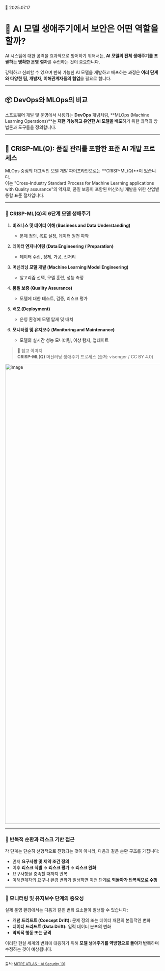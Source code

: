 📅 2025.07.17

 # 🔐 AI 모델 생애주기에서 보안은 어떤 역할을 할까?

AI 시스템에 대한 공격을 효과적으로 방어하기 위해서는, **AI 모델의 전체 생애주기를 포괄하는 명확한 운영 절차**를 수립하는 것이 중요합니다.

강력하고 신뢰할 수 있으며 반복 가능한 AI 모델을 개발하고 배포하는 과정은 **여러 단계와 다양한 팀, 개발자, 이해관계자들의 협업**을 필요로 합니다.

---

## 📦 DevOps와 MLOps의 비교

소프트웨어 개발 및 운영에서 사용되는 **DevOps** 개념처럼, **MLOps (Machine Learning Operations)**는 **재현 가능하고 유연한 AI 모델을 배포**하기 위한 최적의 방법론과 도구들을 정의합니다.

---

## 🔁 CRISP-ML(Q): 품질 관리를 포함한 표준 AI 개발 프로세스

MLOps 중심의 대표적인 모델 개발 파이프라인으로는 **CRISP-ML(Q)**이 있습니다.  
이는 "Cross-Industry Standard Process for Machine Learning applications with Quality assurance"의 약자로, 품질 보증이 포함된 머신러닝 개발을 위한 산업별 통합 표준 절차입니다.

---

### 📘 CRISP-ML(Q)의 6단계 모델 생애주기

1. **비즈니스 및 데이터 이해 (Business and Data Understanding)**  
   - 문제 정의, 목표 설정, 데이터 원천 파악

2. **데이터 엔지니어링 (Data Engineering / Preparation)**  
   - 데이터 수집, 정제, 가공, 전처리

3. **머신러닝 모델 개발 (Machine Learning Model Engineering)**  
   - 알고리즘 선택, 모델 훈련, 성능 측정

4. **품질 보증 (Quality Assurance)**  
   - 모델에 대한 테스트, 검증, 리스크 평가

5. **배포 (Deployment)**  
   - 운영 환경에 모델 탑재 및 배치

6. **모니터링 및 유지보수 (Monitoring and Maintenance)**  
   - 모델의 실시간 성능 모니터링, 이상 탐지, 업데이트

> 📌 참고 이미지  
> **CRISP-ML(Q)** 머신러닝 생애주기 프로세스 (출처: visenger / CC BY 4.0)
<img width="2701" height="1499" alt="image" src="https://github.com/user-attachments/assets/64d469c6-199b-4c23-9bd1-4c8256b2c3c4" />

---

### 🔄 반복적 순환과 리스크 기반 접근

각 단계는 단순히 선형적으로 진행되는 것이 아니라, 다음과 같은 순환 구조를 가집니다:

- 먼저 **요구사항 및 제약 조건 정의**
- 이후 **리스크 식별 → 리스크 평가 → 리스크 완화**
- 요구사항을 충족할 때까지 반복
- 이해관계자의 요구나 환경 변화가 발생하면 이전 단계로 **되돌아가 반복적으로 수행**

---

### 🧩 모니터링 및 유지보수 단계의 중요성

실제 운영 환경에서는 다음과 같은 변화 요소들이 발생할 수 있습니다:

- **개념 드리프트 (Concept Drift):** 문제 정의 또는 데이터 패턴의 본질적인 변화  
- **데이터 드리프트 (Data Drift):** 입력 데이터 분포의 변화  
- **악의적 행동 또는 공격**

이러한 현실 세계의 변화에 대응하기 위해 **모델 생애주기를 역방향으로 돌아가 반복**하며 수정하는 것이 예상됩니다.

---

<sub>출처: [MITRE ATLAS - AI Security 101](https://atlas.mitre.org/resources/ai-security-101) 
